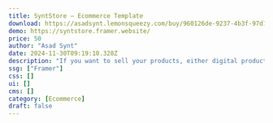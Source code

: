 ```yaml
---
title: SyntStore — Ecommerce Template
download: https://asadsynt.lemonsqueezy.com/buy/960126de-9237-4b3f-97d1-397b0d6035ea
demo: https://syntstore.framer.website/
price: 50
author: "Asad Synt"
date: 2024-11-30T09:19:10.328Z
description: "If you want to sell your products, either digital products or physical products then this template is perfect for you. This template comes with editable components and CMS and you can easily upload your products in this and start selling!"
ssg: ["Framer"]
css: []
ui: []
cms: []
category: [Ecommerce]
draft: false
---
```

